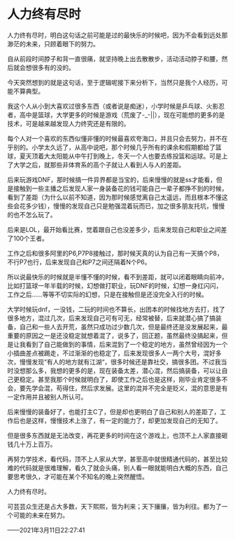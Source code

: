 # 人力终有尽时

人力终有尽时，明白这句话之前可能是过的最快乐的时候吧，因为不会看到远处那渺茫的未来，只顾着眼下的努力。

自从前段时间脖子和背一直很痛，就坚持晚上出去散散步，活动活动脖子和腰，然后就会想很多有的没的。

今天突然想到的就是这句话，至于逻辑呢接下来分析下，当然只是我个人经历，可能不算典型。

我这个人从小到大喜欢过很多东西（或者说是痴迷），小学时候是乒乓球、火影忍者，高中是篮球，大学更多的时候是游戏（荒废了-_-||），现在可能想的更多的是技术，可是越来越发现人力终究还是有限的。

每个人对一个喜欢的东西似懂非懂的时候最喜欢夸海口，并且只会去努力，并不在乎别的。小学太久远了，从高中说吧，那个时候几乎所有的课余和假期都给了篮球，夏天顶着大太阳能从中午打到晚上，冬天一个人也要去练投篮和运球。可是上了大学之后，就那些非体育系的高个子就让人看到人与人的差距。

后来玩游戏DNF，那时候搞一件异界都是当宝的，后来慢慢的就是ss才能看，但是接触到一些主播之后发现人家一身装备花的钱可能自己一辈子都挣不到的时候，看到了差距（为什么以前不知道，因为那时候感觉离自己太遥远，而且根本不懂这些会花多少钱），慢慢的发现自己只是勉强混着玩而已，加之很多朋友托坑，慢慢的也不怎么玩了。

后来是LOL，最开始看比赛，觉着跟自己也没差多少，后来发现自己和职业之间差了100个王者。

工作之后和很多阿里的P6,P7P8接触过，那时候天真的认为自己有一天搞个P8，不行P7也行，后来发现自己和P7之间还隔着N个P6。

所以说最快乐的时候就是半懂不懂的时候，看不到差距，就可以闭着眼睛向前冲，比如打篮球一年半载的时候，幻想做打职业，玩DNF的时候，幻想一身红闪闪，工作之后......等等不切实际的幻想，只是在接触但是还没完全入行的时候。

大学时候玩dnf，一没钱，二玩的时间也不算长，出团本的时候找地方去打，找了很多地方，混过几次，后来发现自己可有可无，经常被替，后来就潜心搞了搞装备，自己和一些人去开荒，虽然只成功过少数几次，但是最终还是没发展起来，最重要的原因之一是还没稳定就想着混了，说多了，回正题，虽然最终没搞起来，但是让我看到了自己能做到的事情，后来混到了一个稳定的地方，虽然曾经因为一个小插曲差点被踢走，不过渐渐的也稳定了，后来发现很多人一两个大号，混好多次，慢慢发现“有人的地方就有江湖“，很多时候还是靠社交，搞很多团。不过我当时没想那么多，我想的更多的是，现在装备太差，潜心混，然后搞装备，可以让自己更稳定。甚至我那个时候就明白了，即使工作之后也是这样，刚毕业肯定很多不会，要先学会混，苟得住，然后求发展。这里的混并不完全是贬义，混的意思是有一定作用并且被别人所认可。

后来慢慢的装备好了，也能打主C了，但是却也更明白了自己和别人的差距了，工作后也是这样，慢慢技术上涨了，有一定的能力了，却更加发现自己的无知了。

但是很多东西就是无法改变，再花更多的时间在这个游戏上，也顶不上人家直接砸钱几十万上百万。

再努力学技术，看代码，顶不上人家从大学，甚至高中就很精通代码的，甚至比较难的代码就是很难理解，看久了就会头痛，别人看一眼就能明白大概的东西，自己要思考很久，才可能在某个不知名的晚上突然醒悟。

人力终有尽时。

可芸芸众生还是占大多数，天下熙熙，皆为利来；天下攘攘，皆为利往。都为了一个可能的未来在努力。

——2021年3月11日22:27:41
